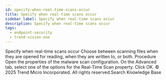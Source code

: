 ```yaml
---
id: specify-when-real-time-scans-occur
title: Specify when real-time scans occur
sidebar_label: Specify when real-time scans occur
description: Specify when real-time scans occur
tags:
  - endpoint-security
  - trend-vision-one
---
```


 Specify when real-time scans occur Choose between scanning files when they are opened for reading, when they are written to, or both. Procedure Open the properties of the malware scan configuration. On the Advanced tab, select one of the options for the Real-Time Scan property. Click OK. © 2025 Trend Micro Incorporated. All rights reserved.Search Knowledge Base